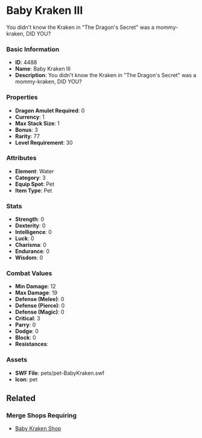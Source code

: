 # Baby Kraken III

You didn't know the Kraken in "The Dragon's Secret" was a mommy-kraken, DID YOU?

### Basic Information

- **ID**: 4488
- **Name**: Baby Kraken III
- **Description**: You didn&#039;t know the Kraken in &quot;The Dragon&#039;s Secret&quot; was a mommy-kraken, DID YOU?

### Properties

- **Dragon Amulet Required**: 0
- **Currency**: 1
- **Max Stack Size**: 1
- **Bonus**: 3
- **Rarity**: 77
- **Level Requirement**: 30

### Attributes

- **Element**: Water
- **Category**: 3
- **Equip Spot**: Pet
- **Item Type**: Pet

### Stats

- **Strength**: 0
- **Dexterity**: 0
- **Intelligence**: 0
- **Luck**: 0
- **Charisma**: 0
- **Endurance**: 0
- **Wisdom**: 0

### Combat Values

- **Min Damage**: 12
- **Max Damage**: 19
- **Defense (Melee)**: 0
- **Defense (Pierce)**: 0
- **Defense (Magic)**: 0
- **Critical**: 3
- **Parry**: 0
- **Dodge**: 0
- **Block**: 0
- **Resistances**: 

### Assets

- **SWF File**: pets/pet-BabyKraken.swf
- **Icon**: pet

## Related

### Merge Shops Requiring

- [Baby Kraken Shop](../merge-shops/75-baby-kraken-shop.md)


